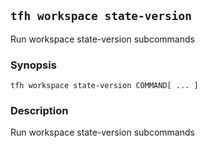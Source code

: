 ## `tfh workspace state-version`

Run workspace state-version subcommands

### Synopsis

    tfh workspace state-version COMMAND[ ... ]

### Description

Run workspace state-version subcommands

